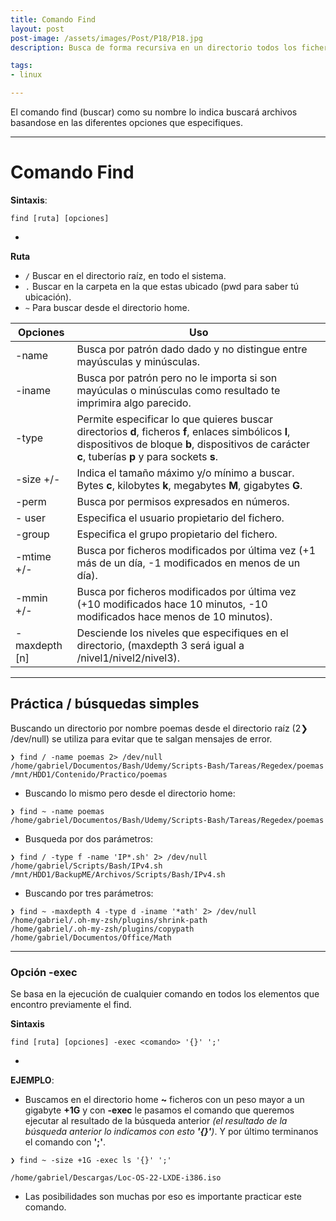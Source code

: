 ```yaml
---
title: Comando Find
layout: post
post-image: /assets/images/Post/P18/P18.jpg
description: Busca de forma recursiva en un directorio todos los ficheros que cumplan ciertas condiciones.

tags:
- linux

---
```


El comando find (buscar) como su nombre lo indica buscará archivos basandose en las diferentes opciones que especifiques.

---

# Comando Find

**Sintaxis**:

```shell
find [ruta] [opciones]
```
-

**Ruta**
- `/` Buscar en el directorio raíz, en todo el sistema.
- `.` Buscar en la carpeta en la que estas ubicado (pwd para saber tú ubicación).
- `~` Para buscar desde el directorio home.

| Opciones | Uso |
| -------------- | ----| 
| -name    | Busca por patrón dado dado y no distingue entre mayúsculas y minúsculas. |
| -iname   | Busca por patrón pero no le importa si son mayúculas o minúsculas como resultado te imprimira algo parecido. |
| -type    | Permite especificar lo que quieres buscar directorios **d**, ficheros **f**, enlaces simbólicos **l**, dispositivos de bloque **b**, dispositivos de carácter **c**, tuberías **p** y para sockets **s**. |
| -size +/- | Indica el tamaño máximo y/o mínimo a buscar. Bytes **c**, kilobytes **k**, megabytes **M**, gigabytes **G**.
| -perm    | Busca por permisos expresados en números. | 
| - user   | Especifica el usuario propietario del fichero. |
| -group   | Especifica el grupo propietario del fichero. |
| -mtime +/- | Busca por ficheros modificados por última vez (+1 más de un día, -1 modificados en menos de un día). |
| -mmin +/- | Busca por ficheros modificados por última vez (+10 modificados hace 10 minutos, -10 modificados hace menos de 10 minutos). |
|-maxdepth [n] | Desciende los niveles que especifiques en el directorio, (maxdepth 3 será igual a /nivel1/nivel2/nivel3). |

---

## Práctica / búsquedas simples

Buscando un directorio por nombre poemas desde el directorio raíz (2❯ /dev/null) se utiliza para evitar que te salgan mensajes de error.

```shell
❯ find / -name poemas 2> /dev/null
/home/gabriel/Documentos/Bash/Udemy/Scripts-Bash/Tareas/Regedex/poemas
/mnt/HDD1/Contenido/Practico/poemas
```

* Buscando lo mismo pero desde el directorio home:

```shell
❯ find ~ -name poemas                
/home/gabriel/Documentos/Bash/Udemy/Scripts-Bash/Tareas/Regedex/poemas
```

* Busqueda por dos parámetros:

```shell
❯ find / -type f -name 'IP*.sh' 2> /dev/null
/home/gabriel/Scripts/Bash/IPv4.sh
/mnt/HDD1/BackupME/Archivos/Scripts/Bash/IPv4.sh
```

* Buscando por tres parámetros:

```shell
❯ find ~ -maxdepth 4 -type d -iname '*ath' 2> /dev/null
/home/gabriel/.oh-my-zsh/plugins/shrink-path
/home/gabriel/.oh-my-zsh/plugins/copypath
/home/gabriel/Documentos/Office/Math
```

---

### Opción -exec

Se basa en la ejecución de cualquier comando en todos los elementos que encontro previamente el find.

**Sintaxis**

```shell
find [ruta] [opciones] -exec <comando> '{}' ';'
```
-

**EJEMPLO**:
 
- Buscamos en el directorio home **~** ficheros con un peso mayor a un gigabyte **+1G** y con **-exec** le pasamos el comando que queremos ejecutar al resultado de la búsqueda anterior _(el resultado de la búsqueda anterior lo indicamos con esto **'{}'**)_. 
Y por último terminanos el comando con **';'**.

```shell
❯ find ~ -size +1G -exec ls '{}' ';'

/home/gabriel/Descargas/Loc-OS-22-LXDE-i386.iso

```

- Las posibilidades son muchas por eso es importante practicar este comando.


